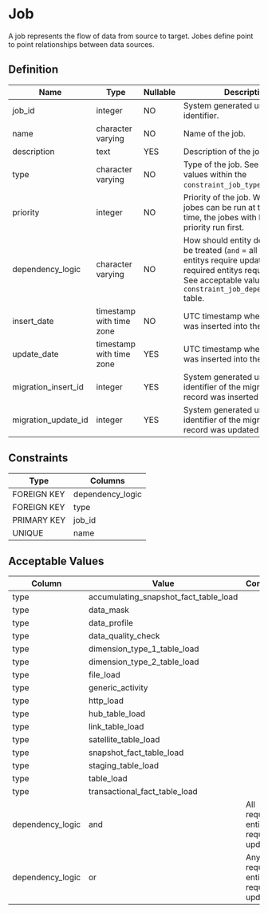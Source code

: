 # Job

A job represents the flow of data from source to target. Jobes define point to point relationships between data sources.

## Definition

<!-- definition -->

| Name                | Type                     | Nullable | Description                                                                                                                                                                                                      |
| ------------------- | ------------------------ | -------- | ---------------------------------------------------------------------------------------------------------------------------------------------------------------------------------------------------------------- |
| job_id              | integer                  | NO       | System generated unique identifier.                                                                                                                                                                              |
| name                | character varying        | NO       | Name of the job.                                                                                                                                                                                                 |
| description         | text                     | YES      | Description of the job.                                                                                                                                                                                          |
| type                | character varying        | NO       | Type of the job. See acceptable values within the `constraint_job_type` table.                                                                                                                                   |
| priority            | integer                  | NO       | Priority of the job. When multiple jobes can be run at the same time, the jobes with higher priority run first.                                                                                                  |
| dependency_logic    | character varying        | NO       | How should entity dependencies be treated (`and` = all required entitys require updates, `or` = any required entitys require updates). See acceptable values within the `constraint_job_dependency_logic` table. |
| insert_date         | timestamp with time zone | NO       | UTC timestamp when the record was inserted into the table.                                                                                                                                                       |
| update_date         | timestamp with time zone | YES      | UTC timestamp when the record was inserted into the table.                                                                                                                                                       |
| migration_insert_id | integer                  | YES      | System generated unique identifier of the migration this record was inserted by.                                                                                                                                 |
| migration_update_id | integer                  | YES      | System generated unique identifier of the migration this record was updated by.                                                                                                                                  |

<!-- definitionstop -->

## Constraints

<!-- constraint -->

| Type        | Columns          |
| ----------- | ---------------- |
| FOREIGN KEY | dependency_logic |
| FOREIGN KEY | type             |
| PRIMARY KEY | job_id           |
| UNIQUE      | name             |

<!-- constraintstop -->

## Acceptable Values

<!-- acceptablevalues -->

| Column           | Value                                 | Comment                               |
| ---------------- | ------------------------------------- | ------------------------------------- |
| type             | accumulating_snapshot_fact_table_load |                                       |
| type             | data_mask                             |                                       |
| type             | data_profile                          |                                       |
| type             | data_quality_check                    |                                       |
| type             | dimension_type_1_table_load           |                                       |
| type             | dimension_type_2_table_load           |                                       |
| type             | file_load                             |                                       |
| type             | generic_activity                      |                                       |
| type             | http_load                             |                                       |
| type             | hub_table_load                        |                                       |
| type             | link_table_load                       |                                       |
| type             | satellite_table_load                  |                                       |
| type             | snapshot_fact_table_load              |                                       |
| type             | staging_table_load                    |                                       |
| type             | table_load                            |                                       |
| type             | transactional_fact_table_load         |                                       |
| dependency_logic | and                                   | All required entitys require updates. |
| dependency_logic | or                                    | Any required entitys require updates. |

<!-- acceptablevaluesstop -->
